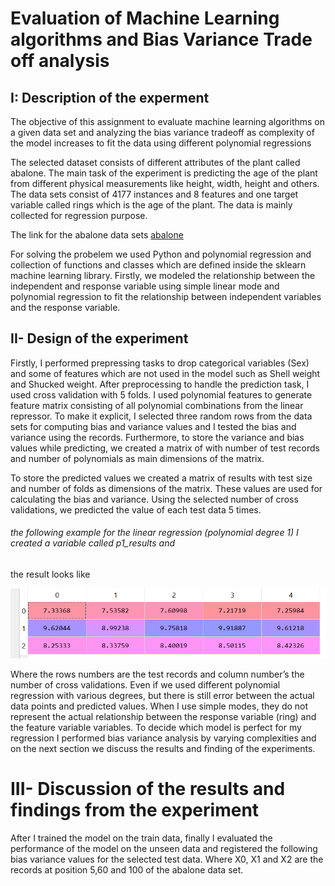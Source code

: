 # Evaluation of Machine Learning algorithms and Bias Variance Trade off analysis

## I: Description of the experment
The objective of this assignment to evaluate machine learning algorithms on a given data
set and analyzing the bias variance tradeoff as complexity of the model increases to fit the
data using different polynomial regressions

The selected dataset consists of different attributes of the plant called abalone. The main
task of the experiment is predicting the age of the plant from different physical
measurements like height, width, height and others. The data sets consist of 4177
instances and 8 features and one target variable called rings which is the age of the plant.
The data is mainly collected for regression purpose.

The link for the abalone data sets [abalone](https://archive.ics.uci.edu/ml/datasets/abalone)


For solving the probelem we used Python  and polynomial regression and collection of
functions and classes which are defined inside the sklearn machine learning library. 
Firstly, we modeled the relationship between the independent and response variable using simple
linear mode and polynomial regression to fit the relationship between independent
variables and the response variable. 

## II- Design of the experiment

Firstly, I performed prepressing tasks to drop categorical variables (Sex) and some of
features which are not used in the model such as Shell weight and Shucked weight. After
preprocessing to handle the prediction task, I used cross validation with 5 folds. I used
polynomial features to generate feature matrix consisting of all polynomial combinations
from the linear repressor. To make it explicit, I selected three random rows from the data
sets for computing bias and variance values and I tested the bias and variance using the
records. Furthermore, to store the variance and bias values while predicting, we created a
matrix of with number of test records and number of polynomials as main dimensions of
the matrix.

To store the predicted values we created a matrix of results with test size and number of folds as
dimensions of the matrix. These values are used for calculating the bias and variance. Using the
selected number of cross validations, we predicted the value of each test data 5 times.

###### the following example for the linear regression (polynomial degree 1) I created a variable called p1_results and
the result looks like 

![Regreesion](https://github.com/htefera/Bias-Variance-Tradeoff/blob/master/Bias%20Variance%20Images/4.PNG)

Where the rows numbers are the test records and column number’s the number of cross
validations. Even if we used different polynomial regression with various degrees, but there is still
error between the actual data points and predicted values. When I use simple modes, they do not
represent the actual relationship between the response variable (ring) and the feature variable
variables. To decide which model is perfect for my regression I performed bias variance analysis by
varying complexities and on the next section we discuss the results and finding of the experiments.

# III- Discussion of the results and findings from the experiment

After I trained the model on the train data, finally I evaluated the performance of the model on
the unseen data and registered the following bias variance values for the selected test data.
Where X0, X1 and X2 are the records at position 5,60 and 100 of the abalone data set.







